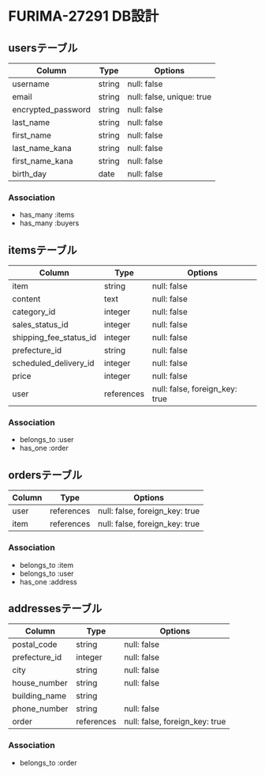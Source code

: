 # FURIMA-27291 DB設計
## usersテーブル
|Column|Type|Options|
|------|----|-------|
|username|string|null: false|
|email|string|null: false, unique: true|
|encrypted_password|string|null: false|
|last_name|string|null: false|
|first_name|string|null: false|
|last_name_kana|string|null: false|
|first_name_kana|string|null: false|
|birth_day|date|null: false|
### Association
- has_many :items
- has_many :buyers

## itemsテーブル
|Column|Type|Options|
|------|----|-------|
|item|string|null: false|
|content|text|null: false|
|category_id|integer|null: false|
|sales_status_id|integer|null: false|
|shipping_fee_status_id|integer|null: false|
|prefecture_id|string|null: false|
|scheduled_delivery_id|integer|null: false|
|price|integer|null: false|
|user|references|null: false, foreign_key: true|
### Association
- belongs_to :user
- has_one :order

## ordersテーブル
|Column|Type|Options|
|------|----|-------|
|user|references|null: false, foreign_key: true|
|item|references|null: false, foreign_key: true|
### Association
- belongs_to :item
- belongs_to :user
- has_one :address

## addressesテーブル
|Column|Type|Options|
|------|----|-------|
|postal_code|string|null: false|
|prefecture_id|integer|null: false|
|city|string|null: false|
|house_number|string|null: false|
|building_name|string| |
|phone_number|string|null: false|
|order|references|null: false, foreign_key: true|
### Association
- belongs_to :order
